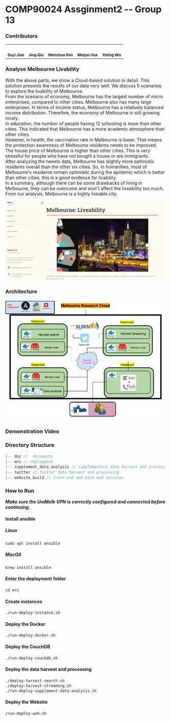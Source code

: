 # COMP90024 Assginment2 -- Group 13

### Contributors
<table>
  <tr>
    <td align="center"><a href="https://github.com/luck617"><img src="https://avatars.githubusercontent.com/u/81281138?v=4" width="100px;" alt=""/><br /><sub><b>Suyi Jiao</b></sub></a><br /></td>
    <td align="center"><a href="https://github.com/cocoqiu51"><img src="https://avatars.githubusercontent.com/u/81216697?v=4" width="100px;" alt=""/><br /><sub><b>Jing Qiu</b></sub></a><br /></td>
    <td align="center"><a href="https://github.com/wenshuop"><img src="https://avatars.githubusercontent.com/u/81140654?v=4" width="100px;" alt=""/><br /><sub><b>Wenshuo Pan</b></sub></a><br /></td>
    <td align="center"><a href="https://github.com/MEIJUN-YUE"><img src="https://avatars.githubusercontent.com/u/81339621?v=4" width="100px;" alt=""/><br /><sub><b>Meijun Yue</b></sub></a><br /></td>
    <td align="center"><a href="https://github.com/TinaWuuu"><img src="https://avatars.githubusercontent.com/u/51089144?v=4" width="100px;" alt=""/><br /><sub><b>Yeting Wu</b></sub></a><br /></td>
  </tr>
</table>

###  Analyse Melbourne Livability
With the above parts, we show a Cloud-based solution in detail. This solution presents the results of our data very well. We discuss 5 scenarios to explore the livability of Melbourne.  
From the scenario of economy, Melbourne has the largest number of micro enterprises, compared to other cities. Melbourne also has many large enterprises. In terms of income status, Melbourne has a relatively balanced income distribution. Therefore, the economy of Melbourne is still growing nicely.  
In education, the number of people having 12 schooling is more than other cities. This indicated that Melbourne has a more academic atmosphere than other cities.   
However, in health, the vaccination rate in Melbourne is lower. That means the protection awareness of Melbourne residents needs to be improved. The house price of Melbourne is higher than other cities. This is very stressful for people who have not bought a house or are immigrants.  
After analyzing the tweets data, Melbourne has slightly more optimistic residents overall than the other six cities. So, in humanities, most of Melbourne's residents remain optimistic during the epidemic which is better than other cities. this is a good evidence for livability.   
In a summary, although there can be some drawbacks of living in Melbourne, they can be overcome and won't affect the liveability too much. From our analysis, Melbourne is a highly liveable city.  

![website](./doc/homepage.jpg)

### Architecture
![architecture](./doc/architecture.png)

### Demonstration Video

### Directory Structure
```js
|-- doc //  documents
|-- mrc // deployment
|-- supplement_data_analysis // supplementary data harvest and processing
|-- twitter // twitter data harvest and processing
|-- website_build // front-end and back-end services
```

### How to Run
***Make sure the UniMelb VPN is correctly configured and connected before continuing.*** 
#### Install ansible
##### Linux

```
sudo apt install ansible
```

##### MacOS

```
brew install ansible
```
#### Enter the deployment folder
```
cd mrc
```
#### Create instances
```
./run-deploy-instance.sh
```
#### Deploy the Docker
```
./run-deploy-docker.sh
```
#### Deploy the CouchDB
```
./run-deploy-couchdb.sh
```
#### Deploy the data harvest and processing
```
./deploy-harvest-search.sh 
./deploy-harvest-streaming.sh
./run-deploy-supplement-data-analysis.sh
```
#### Deploy the Website
```
/run-deploy-web.sh
```

